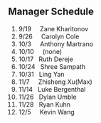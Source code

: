## Manager Schedule
1. 9/19    &nbsp;&nbsp;&nbsp;&nbsp;Zane Kharitonov <br />
2. 9/26    &nbsp;&nbsp;&nbsp;&nbsp;Carolyn Cole <br />
3. 10/3    &nbsp;&nbsp;&nbsp;&nbsp;Anthony Martrano <br />
4. 10/10   &nbsp;&nbsp;&nbsp;&nbsp;(none) <br />
5. 10/17   &nbsp;&nbsp;Ruth Dereje <br />
6. 10/24   &nbsp;&nbsp;Shree Sampath <br />
7. 10/31   &nbsp;&nbsp;Ling Yan <br />
8. 11/7    &nbsp;&nbsp;&nbsp;&nbsp;Zhisheng Xu(Max) <br />
9. 11/14   &nbsp;&nbsp;Luke Bergenthal <br />
10. 11/26   &nbsp;&nbsp;Dylan Umble <br />
11. 11/28   &nbsp;&nbsp;Ryan Kuhn <br />
12. 12/5    &nbsp;&nbsp;&nbsp;&nbsp;Kevin Wang <br />

